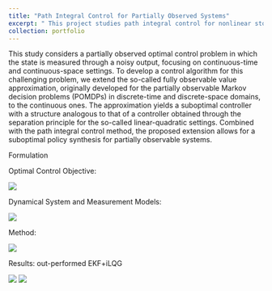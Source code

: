 ```yaml
---
title: "Path Integral Control for Partially Observed Systems"
excerpt: " This project studies path integral control for nonlinear stochastic systems with partial observations. <br/>"
collection: portfolio
---
```


This study considers a partially observed optimal control problem in which the state is measured through a noisy output, focusing on continuous-time and continuous-space settings.
To develop a control algorithm for this challenging problem, we extend the so-called fully observable value approximation, originally developed for the partially observable Markov decision problems (POMDPs) in discrete-time and discrete-space domains, to the continuous ones.
The approximation yields a suboptimal controller with a structure analogous to that of a controller obtained through the separation principle for the so-called linear-quadratic settings.
Combined with the path integral control method, the proposed extension allows for a suboptimal policy synthesis for partially observable systems.

Formulation

Optimal Control Objective:

<img src='https://hzyu17.github.io/hongzheyu.github.io/images/ocp.png'>

Dynamical System and Measurement Models:

<img src='https://hzyu17.github.io/hongzheyu.github.io/images/models.png'>

Method:

<img src='https://hzyu17.github.io/hongzheyu.github.io/images/method_POMDP.png'>

Results: out-performed EKF+iLQG

<img src='https://hzyu17.github.io/hongzheyu.github.io/images/result_POMDP.png'>

<img src='https://hzyu17.github.io/hongzheyu.github.io/images/result_table_POMDP.png'>